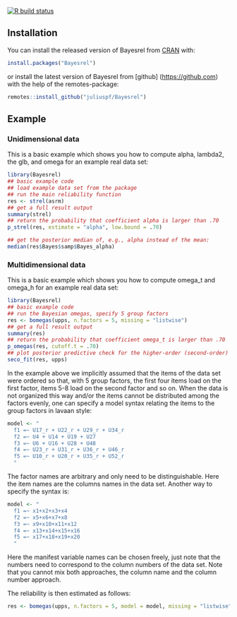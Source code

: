 

<!-- badges: start -->
[![R build status](https://github.com/juliuspf/Bayesrel/workflows/R-CMD-check/badge.svg)](https://github.com/juliuspf/Bayesrel/actions)
<!-- badges: end -->


## Installation

You can install the released version of Bayesrel from [CRAN](https://CRAN.R-project.org) with:

``` r
install.packages("Bayesrel")
```
or install the latest version of Bayesrel from [github] (https://github.com) with the help of the remotes-package:

```r
remotes::install_github("juliuspf/Bayesrel")
```

## Example

### Unidimensional data
This is a basic example which shows you how to compute alpha, lambda2, the glb, and omega for an example real data set:

``` r
library(Bayesrel)
## basic example code
## load example data set from the package
## run the main reliability function
res <- strel(asrm)
## get a full result output
summary(strel)
## return the probability that coefficient alpha is larger than .70
p_strel(res, estimate = "alpha", low.bound = .70)

## get the posterior median of, e.g., alpha instead of the mean:
median(res$Bayes$samp$Bayes_alpha)
```

### Multidimensional data
This is a basic example which shows you how to compute omega_t and omega_h for an example real data set:

``` r
library(Bayesrel)
## basic example code
## run the Bayesian omegas, specify 5 group factors
res <- bomegas(upps, n.factors = 5, missing = "listwise")
## get a full result output
summary(res)
## return the probability that coefficient omega_t is larger than .70
p_omegas(res, cutoff.t = .70)
## plot posterior predictive check for the higher-order (second-order) factor model
seco_fit(res, upps)
```

In the example above we implicitly assumed that the items of the data set were ordered
so that, with 5 group factors, the first four items load on the first factor, 
items 5-8 load on the second factor and so on. When the data is not organized this way and/or the items 
cannot be distributed among the factors evenly, one can specify a model syntax relating the items 
to the group factors in lavaan style:

``` r
model <- "
  f1 =~ U17_r + U22_r + U29_r + U34_r
  f2 =~ U4 + U14 + U19 + U27
  f3 =~ U6 + U16 + U28 + U48
  f4 =~ U23_r + U31_r + U36_r + U46_r
  f5 =~ U10_r + U20_r + U35_r + U52_r
  "
```

The factor names are arbitrary and only need to be distinguishable. 
Here the item names are the columns names in the data set. Another way to specify the syntax is: 

``` r
model <- "
  f1 =~ x1+x2+x3+x4
  f2 =~ x5+x6+x7+x8
  f3 =~ x9+x10+x11+x12
  f4 =~ x13+x14+x15+x16
  f5 =~ x17+x18+x19+x20
  "
```
Here the manifest variable names can be chosen freely, just note that the numbers need to correspond to the column numbers 
of the data set. Note that you cannot mix both approaches, the column name and the column number approach.

The reliability is then estimated as follows: 

```r
res <- bomegas(upps, n.factors = 5, model = model, missing = "listwise")
```
